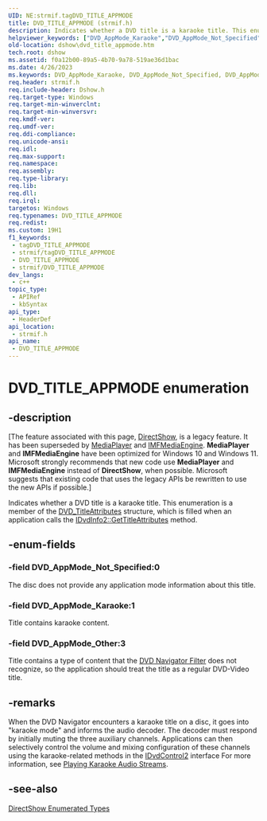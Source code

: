 ```yaml
---
UID: NE:strmif.tagDVD_TITLE_APPMODE
title: DVD_TITLE_APPMODE (strmif.h)
description: Indicates whether a DVD title is a karaoke title. This enumeration is a member of the DVD_TitleAttributes structure, which is filled when an application calls the IDvdInfo2::GetTitleAttributes method.
helpviewer_keywords: ["DVD_AppMode_Karaoke","DVD_AppMode_Not_Specified","DVD_AppMode_Other","DVD_TITLE_APPMODE","DVD_TITLE_APPMODE","DVD_TITLE_APPMODE enumeration [DirectShow]","DVD_TITLE_APPMODEEnumeration","dshow.dvd_title_appmode","strmif/DVD_AppMode_Karaoke","strmif/DVD_AppMode_Not_Specified","strmif/DVD_AppMode_Other","strmif/DVD_TITLE_APPMODE"]
old-location: dshow\dvd_title_appmode.htm
tech.root: dshow
ms.assetid: f0a12b00-89a5-4b70-9a78-519ae36d1bac
ms.date: 4/26/2023
ms.keywords: DVD_AppMode_Karaoke, DVD_AppMode_Not_Specified, DVD_AppMode_Other, DVD_TITLE_APPMODE, DVD_TITLE_APPMODE , DVD_TITLE_APPMODE enumeration [DirectShow], DVD_TITLE_APPMODEEnumeration, dshow.dvd_title_appmode, strmif/DVD_AppMode_Karaoke, strmif/DVD_AppMode_Not_Specified, strmif/DVD_AppMode_Other, strmif/DVD_TITLE_APPMODE
req.header: strmif.h
req.include-header: Dshow.h
req.target-type: Windows
req.target-min-winverclnt: 
req.target-min-winversvr: 
req.kmdf-ver: 
req.umdf-ver: 
req.ddi-compliance: 
req.unicode-ansi: 
req.idl: 
req.max-support: 
req.namespace: 
req.assembly: 
req.type-library: 
req.lib: 
req.dll: 
req.irql: 
targetos: Windows
req.typenames: DVD_TITLE_APPMODE
req.redist: 
ms.custom: 19H1
f1_keywords:
 - tagDVD_TITLE_APPMODE
 - strmif/tagDVD_TITLE_APPMODE
 - DVD_TITLE_APPMODE
 - strmif/DVD_TITLE_APPMODE
dev_langs:
 - c++
topic_type:
 - APIRef
 - kbSyntax
api_type:
 - HeaderDef
api_location:
 - strmif.h
api_name:
 - DVD_TITLE_APPMODE
---
```


# DVD_TITLE_APPMODE enumeration


## -description

\[The feature associated with this page, [DirectShow](/windows/win32/directshow/directshow), is a legacy feature. It has been superseded by [MediaPlayer](/uwp/api/Windows.Media.Playback.MediaPlayer) and [IMFMediaEngine](/windows/win32/api/mfmediaengine/nn-mfmediaengine-imfmediaengine). **MediaPlayer** and **IMFMediaEngine** have been optimized for Windows 10 and Windows 11. Microsoft strongly recommends that new code use **MediaPlayer** and **IMFMediaEngine** instead of **DirectShow**, when possible. Microsoft suggests that existing code that uses the legacy APIs be rewritten to use the new APIs if possible.\]

Indicates whether a DVD title is a karaoke title. This enumeration is a member of the [DVD_TitleAttributes](/windows/desktop/api/strmif/ns-strmif-dvd_titleattributes) structure, which is filled when an application calls the <a href="/windows/desktop/api/strmif/nf-strmif-idvdinfo2-gettitleattributes">IDvdInfo2::GetTitleAttributes</a> method.

## -enum-fields

### -field DVD_AppMode_Not_Specified:0

The disc does not provide any application mode information about this title.

### -field DVD_AppMode_Karaoke:1

Title contains karaoke content.

### -field DVD_AppMode_Other:3

Title contains a type of content that the <a href="/windows/desktop/DirectShow/dvd-navigator-filter">DVD Navigator Filter</a> does not recognize, so the application should treat the title as a regular DVD-Video title.

## -remarks

When the DVD Navigator encounters a karaoke title on a disc, it goes into "karaoke mode" and informs the audio decoder. The decoder must respond by initially muting the three auxiliary channels. Applications can then selectively control the volume and mixing configuration of these channels using the karaoke-related methods in the <a href="/windows/desktop/api/strmif/nn-strmif-idvdcontrol2">IDvdControl2</a> interface For more information, see <a href="/windows/desktop/DirectShow/playing-karaoke-audio-streams">Playing Karaoke Audio Streams</a>.

## -see-also

<a href="/windows/desktop/DirectShow/directshow-enumerated-types">DirectShow Enumerated Types</a>
